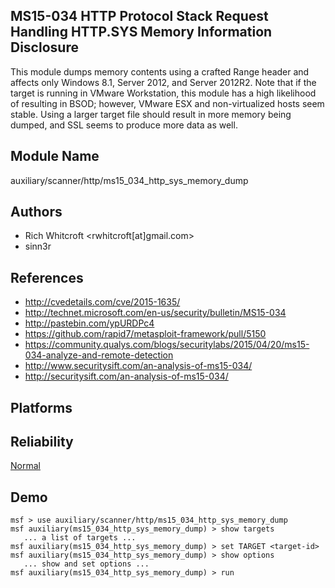## MS15-034 HTTP Protocol Stack Request Handling HTTP.SYS Memory Information Disclosure

This module dumps memory contents using a crafted Range 
header and affects only Windows 8.1, Server 2012, and Server 
2012R2. Note that if the target is running in VMware 
Workstation, this module has a high likelihood of resulting 
in BSOD; however, VMware ESX and non-virtualized hosts seem 
stable. Using a larger target file should result in more 
memory being dumped, and SSL seems to produce more data as 
well.


## Module Name
auxiliary/scanner/http/ms15_034_http_sys_memory_dump

## Authors
* Rich Whitcroft <rwhitcroft[at]gmail.com>
* sinn3r


## References
* http://cvedetails.com/cve/2015-1635/
* http://technet.microsoft.com/en-us/security/bulletin/MS15-034
* http://pastebin.com/ypURDPc4
* https://github.com/rapid7/metasploit-framework/pull/5150
* https://community.qualys.com/blogs/securitylabs/2015/04/20/ms15-034-analyze-and-remote-detection
* http://www.securitysift.com/an-analysis-of-ms15-034/
* http://securitysift.com/an-analysis-of-ms15-034/




## Platforms


## Reliability
[Normal](https://github.com/rapid7/metasploit-framework/wiki/Exploit-Ranking)

## Demo

```
msf > use auxiliary/scanner/http/ms15_034_http_sys_memory_dump
msf auxiliary(ms15_034_http_sys_memory_dump) > show targets
   ... a list of targets ...
msf auxiliary(ms15_034_http_sys_memory_dump) > set TARGET <target-id>
msf auxiliary(ms15_034_http_sys_memory_dump) > show options
   ... show and set options ...
msf auxiliary(ms15_034_http_sys_memory_dump) > run
```
    
    